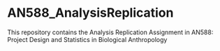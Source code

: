 # AN588_AnalysisReplication
This repository contains the Analysis Replication Assignment in AN588: Project Design and Statistics in Biological Anthropology
